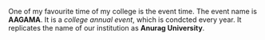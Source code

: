 One of my favourite time of my college is the event time. The event name is **AAGAMA**. It is a *college annual event*, which is condcted every year. It replicates the name of our institution as **Anurag University**.
